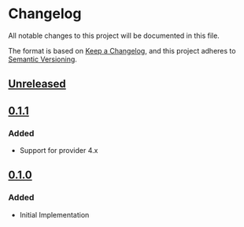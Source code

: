 # Changelog

All notable changes to this project will be documented in this file.

The format is based on [Keep a Changelog](https://keepachangelog.com/en/1.0.0/),
and this project adheres to [Semantic Versioning](https://semver.org/spec/v2.0.0.html).

## [Unreleased]

## [0.1.1]

### Added

- Support for provider 4.x

## [0.1.0]

### Added

- Initial Implementation

<!-- markdown-link-check-disable -->

[unreleased]: https://github.com/mineiros-io/terraform-google-bigquery-dataset/compare/v0.1.1...HEAD
[0.1.1]: https://github.com/mineiros-io/terraform-google-bigquery-dataset/compare/v0.1.0...v0.1.1
[0.1.0]: https://github.com/mineiros-io/terraform-google-bigquery-dataset/releases/tag/v0.1.0

<!-- markdown-link-check-disabled -->
